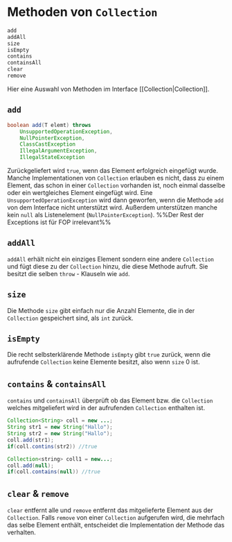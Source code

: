 # Methoden von `Collection`
```java
add
addAll
size
isEmpty
contains
containsAll
clear
remove
```
Hier eine Auswahl von Methoden im Interface [[Collection|Collection]].
## `add`
```java
boolean add(T elemt) throws 
	UnsupportedOperationException,
	NullPointerException,
	ClassCastException
	IllegalArgumentException,
	IllegalStateException
```
Zurückgeliefert wird `true`, wenn das Element erfolgreich eingefügt wurde. Manche Implementationen von `Collection` erlauben es nicht, dass zu einem Element, das schon in einer `Collection` vorhanden ist, noch einmal dasselbe oder ein wertgleiches Element eingefügt wird.
Eine `UnsupportedOperationException` wird dann geworfen, wenn die Methode `add` von dem Interface nicht unterstützt wird. Außerdem unterstützen manche kein `null` als Listenelement (`NullPointerException`). %%Der Rest der Exceptions ist für FOP irrelevant%%
## `addAll`
`addAll` erhält nicht ein einziges Element sondern eine andere `Collection` und fügt diese zu der `Collection` hinzu, die diese Methode aufruft. Sie besitzt die selben `throw` - Klauseln wie `add`.
## `size`
Die Methode `size` gibt einfach nur die Anzahl Elemente, die in der `Collection` gespeichert sind, als `int` zurück.
## `isEmpty`
Die recht selbsterklärende Methode `isEmpty` gibt `true` zurück, wenn die aufrufende `Collection` keine Elemente besitzt, also wenn `size` 0 ist.
## `contains` & `containsAll`
`contains` und `containsAll` überprüft ob das Element bzw. die `Collection` welches mitgeliefert wird in der aufrufenden `Collection` enthalten ist.
```java
Collection<String> coll = new ...;
String str1 = new String("Hallo");
String str2 = new String("Hallo");
coll.add(str1);
if(coll.contins(str2)) //true

Collection<string> coll1 = new...;
coll.add(null);
if(coll.contains(null)) //true
```
## `clear` & `remove`
`clear` entfernt alle und `remove` entfernt das mitgelieferte Element aus der `Collection`. Falls `remove` von einer `Collection` aufgerufen wird, die mehrfach das selbe Element enthält, entscheidet die Implementation der Methode das verhalten.
